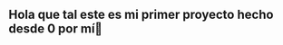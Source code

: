 ## Hola que tal este es mi primer proyecto hecho desde 0 por mí👋

<!--
Cabe resaltar que aun a día de hoy (16/Oct/2024) no conozco JavaScript a día de hoy estoy siguiendo un curso en el que estoy a mitad del aprendizaje básico de JavaScript
Este es un proyecto al que le quiero dedicar tiempo y cariño para mejorarlo, quiero ver el avance despues de un tiempo, quiero saber como empecé y como terminé este proyecto
o mas bien como está en el presente en el que lea esto, ya sea yo o alguien más, al igual que JavaScript no se usar GitHub, es un tanto intuitivo pero me cuesta un poco
con el tiempo sé que podré dominar JavaScript y GitHub
Otra cosa que tengo que resaltar de este proyecto es que no estoy subiendo las imagenes, aun no aprendo como, pero esta parte está mal hecha digamos ya que las imagenes son pesadas y afecta
negativamente el rendimiento del sitio, soy consciente de ello y actualmente es la siguiente actualización que quiero hacerle y despues de ello avanzar con JavaScript y darle
una mejor vista y funcionalidad al sitio
-->
